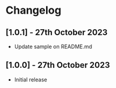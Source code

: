 # Changelog

## [1.0.1] - 27th October 2023

* Update sample on README.md 

## [1.0.0] - 27th October 2023

* Initial release